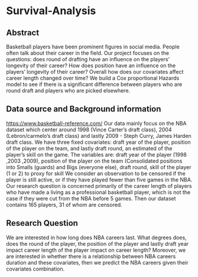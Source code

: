 # Survival-Analysis
## Abstract
Basketball players have been prominent figures in social media. People often talk about
their career in the field. Our project focuses on the questions: does round of drafting have an
influence on the players’ longevity of their career? How does position have an influence on the
players’ longevity of their career? Overall how does our covariates affect career length
changed over time? We build a Cox proportional Hazards model to see if there is a significant
difference between players who are round draft and players who are picked elsewhere.
## Data source and Background information
https://www.basketball-reference.com/
 Our data mainly focus on the NBA dataset which center around 1998 (Vince Carter’s draft
class), 2004 (Lebron/carmelo’s draft class) and lastly 2009 - Steph Curry, James Harden draft
class.
We have three fixed covariates: draft year of the player, position of the player on the team, and
lastly draft round, an estimated of the player’s skill on the game.
The variables are: draft year of the player (1998 ,2003 ,2009), position of the player on the team
(Consolidated positions into Smalls (guards) and Bigs (everyone else), draft round, skill of the
player (1 or 2) to proxy for skill
We consider an observation to be censored if the player is still active, or if they have played
fewer than five games in the NBA. Our research question is concerned primarily of the career
length of players who have made a living as a professional basketball player, which is not the
case if they were cut from the NBA before 5 games. Then our dataset contains 165 players, 31 of
whom are censored.
## Research Question
We are interested in how long does NBA careers last. What degrees does, does the round of the
player, the position of the player and lastly draft year impact career length of the player impact
on career length?
Moreover, we are interested in whether there is a relationship between NBA careers duration and
these covariates, then we predict the NBA careers given their covariates combination.
